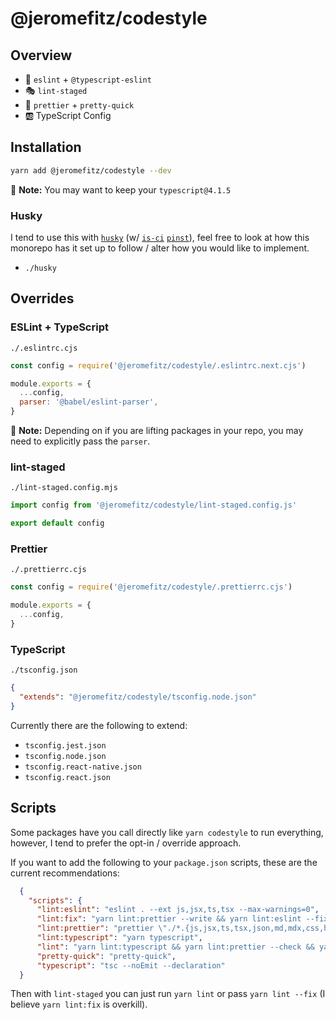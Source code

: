 # @jeromefitz/codestyle

## Overview

- 🚨️ `eslint` + `@typescript-eslint`
- 🎭️ `lint-staged`
- 📐️ `prettier` + `pretty-quick`
- 🆎️ TypeScript Config

## Installation

```bash
yarn add @jeromefitz/codestyle --dev
```

📝️ **Note:** You may want to keep your `typescript@4.1.5`

### Husky

I tend to use this with [`husky`](https://github.com/typicode/husky) (w/ [`is-ci`](https://github.com/watson/is-ci) [`pinst`](https://github.com/typicode/pinst)), feel free to look at how this monorepo has it set up to follow / alter how you would like to implement.

- `./husky`

## Overrides

### ESLint + TypeScript

`./.eslintrc.cjs`

```js
const config = require('@jeromefitz/codestyle/.eslintrc.next.cjs')

module.exports = {
  ...config,
  parser: '@babel/eslint-parser',
}
```

📝️ **Note:** Depending on if you are lifting packages in your repo, you may need to explicitly pass the `parser`.

### lint-staged

`./lint-staged.config.mjs`

```js
import config from '@jeromefitz/codestyle/lint-staged.config.js'

export default config
```

### Prettier

`./.prettierrc.cjs`

```js
const config = require('@jeromefitz/codestyle/.prettierrc.cjs')

module.exports = {
  ...config,
}
```

### TypeScript

`./tsconfig.json`

```json
{
  "extends": "@jeromefitz/codestyle/tsconfig.node.json"
}
```

Currently there are the following to extend:

- `tsconfig.jest.json`
- `tsconfig.node.json`
- `tsconfig.react-native.json`
- `tsconfig.react.json`

## Scripts

Some packages have you call directly like `yarn codestyle` to run everything, however, I tend to prefer the opt-in / override approach.

If you want to add the following to your `package.json` scripts, these are the current recommendations:

```json
  {
    "scripts": {
      "lint:eslint": "eslint . --ext js,jsx,ts,tsx --max-warnings=0",
      "lint:fix": "yarn lint:prettier --write && yarn lint:eslint --fix",
      "lint:prettier": "prettier \"./*.{js,jsx,ts,tsx,json,md,mdx,css,html,yml,yaml,scss}\"",
      "lint:typescript": "yarn typescript",
      "lint": "yarn lint:typescript && yarn lint:prettier --check && yarn lint:eslint",
      "pretty-quick": "pretty-quick",
      "typescript": "tsc --noEmit --declaration"
  }
```

Then with `lint-staged` you can just run `yarn lint` or pass `yarn lint --fix` (I believe `yarn lint:fix` is overkill).
